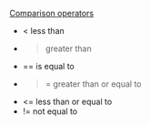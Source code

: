 [Comparison operators](https://docs.python.org/3/library/stdtypes.html#comparisons)

- < less than
- > greater than
- == is equal to
- >= greater than or equal to
- <= less than or equal to
- != not equal to
